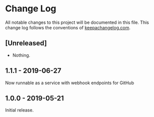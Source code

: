 # Change Log
All notable changes to this project will be documented in this file. This change log follows the conventions of [keepachangelog.com](http://keepachangelog.com/).

## [Unreleased]

- Nothing.



## 1.1.1 - 2019-06-27

Now runnable as a service with webhook endpoints for GitHub

## 1.0.0 - 2019-05-21

Initial release.

